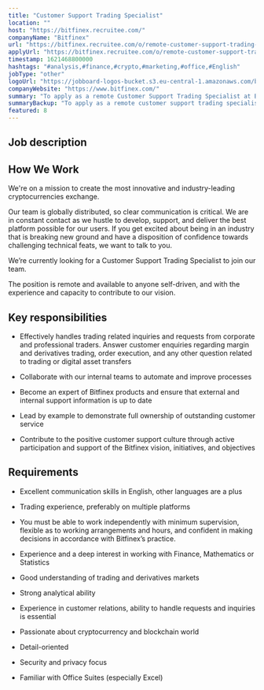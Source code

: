 ```yaml
---
title: "Customer Support Trading Specialist"
location: ""
host: "https://bitfinex.recruitee.com/"
companyName: "Bitfinex"
url: "https://bitfinex.recruitee.com/o/remote-customer-support-trading-specialist"
applyUrl: "https://bitfinex.recruitee.com/o/remote-customer-support-trading-specialist/c/new"
timestamp: 1621468800000
hashtags: "#analysis,#finance,#crypto,#marketing,#office,#English"
jobType: "other"
logoUrl: "https://jobboard-logos-bucket.s3.eu-central-1.amazonaws.com/bitfinex"
companyWebsite: "https://www.bitfinex.com/"
summary: "To apply as a remote Customer Support Trading Specialist at Bitfinex, you preferably need to have experience and a deep interest in working with Finance, Mathematics or Statistics."
summaryBackup: "To apply as a remote customer support trading specialist at Bitfinex, you preferably need to have some knowledge of: #marketing, #office, #analysis."
featured: 8
---
```


## Job description

## How We Work

We're on a mission to create the most innovative and industry-leading cryptocurrencies exchange.

Our team is globally distributed, so clear communication is critical. We are in constant contact as we hustle to develop, support, and deliver the best platform possible for our users. If you get excited about being in an industry that is breaking new ground and have a disposition of confidence towards challenging technical feats, we want to talk to you.

We’re currently looking for a Customer Support Trading Specialist to join our team.

The position is remote and available to anyone self-driven, and with the experience and capacity to contribute to our vision.

## Key responsibilities

*   Effectively handles trading related inquiries and requests from corporate and professional traders. Answer customer enquiries regarding margin and derivatives trading, order execution, and any other question related to trading or digital asset transfers
    
*   Collaborate with our internal teams to automate and improve processes
    
*   Become an expert of Bitfinex products and ensure that external and internal support information is up to date
    
*   Lead by example to demonstrate full ownership of outstanding customer service
    
*   Contribute to the positive customer support culture through active participation and support of the Bitfinex vision, initiatives, and objectives
    

## Requirements

*   Excellent communication skills in English, other languages are a plus
    
*   Trading experience, preferably on multiple platforms
    
*   You must be able to work independently with minimum supervision, flexible as to working arrangements and hours, and confident in making decisions in accordance with Bitfinex’s practice.
    
*   Experience and a deep interest in working with Finance, Mathematics or Statistics
    
*   Good understanding of trading and derivatives markets
    
*   Strong analytical ability
    
*   Experience in customer relations, ability to handle requests and inquiries is essential
    
*   Passionate about cryptocurrency and blockchain world
    
*   Detail-oriented
    
*   Security and privacy focus
    
*   Familiar with Office Suites (especially Excel)
